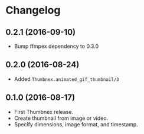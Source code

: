 # Changelog

## 0.2.1 (2016-09-10)

* Bump ffmpex dependency to 0.3.0

## 0.2.0 (2016-08-24)

* Added `Thumbnex.animated_gif_thumbnail/3`

## 0.1.0 (2016-08-17)

* First Thumbnex release.
* Create thumbnail from image or video.
* Specify dimensions, image format, and timestamp.

